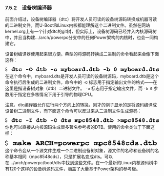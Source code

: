 ### 7.5.2　设备树编译器

前面介绍过，设备树编译器（dtc）将开发人员可读的设备树源码转换成机器可读的二进制文件，而U-Boot和Linux内核都能理解这个二进制文件。虽然在网站kernel.org上有一个针对dtc的git树，但实际上，设备树源码已经并入内核源码树中，并且当构建.../arch/powerpc分支中的任何Power架构的内核时，也会一同构建它。

设备树编译器使用起来很方便。典型的将源码转换成二进制的命令看起来会像下面这样：



![151.png](../images/151.png)
在这个命令中，myboard.dts是开发人员可读的设备树源码，myboard.dtb是这个命令执行后生成的二进制文件。命令中的 `-O` 标志用于指定输出文件的格式——在这里是指设备树对象（dtb）二进制文件。 `-o` 标志用于指定输出文件，而 `-b 0` 参数用于指定在多核情况下用于引导的物理CPU。

注意，dtc编译器允许进行两个方向上的转换。刚才的例子显示的是将源码编译成设备树二进制文件，而下面这个命令可以反过来从二进制文件生成源码：



![152.png](../images/152.png)
你也可以直接从内核源码生成很多著名参考板的DTB。使用的命令类似于下面这样：



![153.png](../images/153.png)
这个命令会从一个源文件生成一个二进制设备树对象，源文件的名称和设备树的名称基本相同（mpc8548cds），只是扩展名变成dts。可以在.../arch/powerpc/boot/dts中找到这些文件。在一个最新的Linux内核源码树中有120个这样的设备树源码文件，涵盖了大量基于Power架构的参考板。

